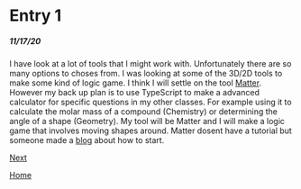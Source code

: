 # Entry 1
##### 11/17/20

 I have look at a lot of tools that I might work with. Unfortunately there are so many options to choses from. I was looking at some of the 3D/2D tools to make some kind of logic game. I think I will settle on the tool [Matter](https://brm.io/matter-js/). However my back up plan is to use TypeScript to make a advanced calculator for specific questions in my other classes. For example using it to calculate the molar mass of a compound (Chemistry) or determining the angle of a shape (Geometry). My tool will be Matter and I will make a logic game that involves moving shapes around. Matter dosent have a tutorial but someone made a [blog](https://blog.alexandergottlieb.com/matter-js-the-missing-tutorial-70aafc06b167) about how to start.
 
[Next](entry02.md)

[Home](../README.md)
